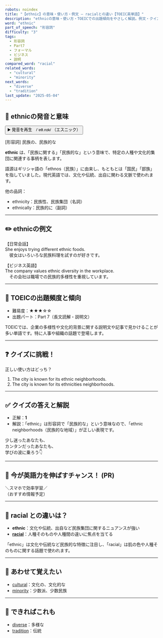 ```yaml
---
robots: noindex
title: "【ethnic】の意味・使い方・例文 ― racialとの違い【TOEIC英単語】"
description: "ethnicの意味・使い方・TOEICでの出題傾向をやさしく解説。例文・クイズ付きでracialとの違いもわかりやすく学べます。"
word: "ethnic"
part_of_speech: "形容詞"
difficulty: "3"
tags:
  - 形容詞
  - Part7
  - フォーマル
  - ビジネス
  - 説明
compared_word: "racial"
related_words:
  - "cultural"
  - "minority"
next_words:
  - "diverse"
  - "tradition"
last_update: "2025-05-04"
---
```


## 🔰 ethnicの発音と意味

<button class="play-audio" onclick="playTTS('ethnic')">
  <span class="play-audio-main">
    ▶️ 発音を再生　/ˈeθ.nɪk/
  </span>
  <span class="play-audio-sub">
    （エスニック）
  </span>
</button>

[形容詞] 民族の、民族的な

**ethnic** は、「民族に関する」「民族的な」という意味で、特定の人種や文化的集団に関連する事柄を表します。

語源はギリシャ語の「ethnos（民族）」に由来し、もともとは「国民」「部族」を指していました。現代英語では、文化や伝統、出自に関わる文脈で使われます。

他の品詞：  
- ethnicity：民族性、民族集団（名詞）
- ethnically：民族的に（副詞）

---

## ✏️ ethnicの例文

【日常会話】  
She enjoys trying different ethnic foods.  
　彼女はいろいろな民族料理を試すのが好きです。

【ビジネス英語】  
The company values ethnic diversity in the workplace.  
　その会社は職場での民族的多様性を重視しています。

---

## 🎯 TOEICの出題頻度と傾向

- 難易度：★★★☆☆
- 出題パート：Part 7（長文読解・説明文）

TOEICでは、企業の多様性や文化的背景に関する説明文や記事で見かけることが多い単語です。特に人事や組織の話題で登場します。

---

## ❓ クイズに挑戦！

正しい使い方はどっち？

1. The city is known for its ethnic neighborhoods.  
2. The city is known for its ethnicities neighborhoods.

---

## ✅ クイズの答えと解説

- 正解：**1**
- 解説：「ethnic」は形容詞で「民族的な」という意味なので、「ethnic neighborhoods（民族的な地域）」が正しい表現です。

少し迷ったあなたも、  
カンタンだったあなたも、  
学びの波に乗ろう👇️

---

## 🚀 今が英語力を伸ばすチャンス！ (PR)

<div class="info-center">
＼スマホで効率学習／<br>  
（おすすめ情報予定）
</div>

---

## 🤔  racial との違いは？

- **ethnic**：文化や伝統、出自など民族集団に関するニュアンスが強い
- **[racial](/racial)**：人種そのものや人種間の違いに焦点を当てる

「ethnic」は文化や伝統など民族的な特徴に注目し、「racial」は肌の色や人種そのものに関する話題で使われます。

---

## 🧩 あわせて覚えたい

- [cultural](/cultural)：文化の、文化的な
- [minority](/minority)：少数派、少数民族

---

## 📖 できればこれも

- [diverse](/diverse)：多様な
- [tradition](/tradition)：伝統

<!-- cvid: aid01_bid05 -->
